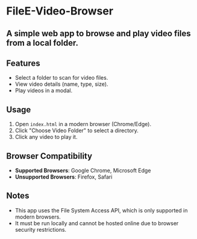 # FileE-Video-Browser
A simple web app to browse and play video files from a local folder.
---
## Features
- Select a folder to scan for video files.
- View video details (name, type, size).
- Play videos in a modal.

## Usage
1. Open `index.html` in a modern browser (Chrome/Edge).
2. Click "Choose Video Folder" to select a directory.
3. Click any video to play it.

## Browser Compatibility
- **Supported Browsers**: Google Chrome, Microsoft Edge
- **Unsupported Browsers**: Firefox, Safari

## Notes
- This app uses the File System Access API, which is only supported in modern browsers.
- It must be run locally and cannot be hosted online due to browser security restrictions.
